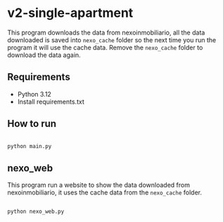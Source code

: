 # v2-single-apartment

This program downloads the data from nexoinmobiliario, all the data downloaded is saved into ```nexo_cache``` folder so
the next time you run the program it will use the cache data. Remove the ```nexo_cache``` folder to download the data
again.

## Requirements

- Python 3.12
- Install requirements.txt

## How to run

```bash

python main.py

```

## nexo_web

This program run a website to show the data downloaded from nexoinmobiliario, it uses the cache data from the
```nexo_cache``` folder.

```bash

python nexo_web.py

```